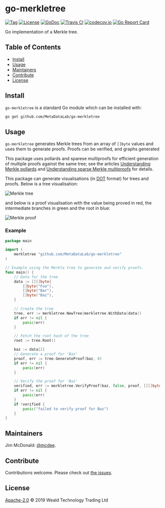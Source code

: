 # go-merkletree

[![Tag](https://img.shields.io/github/tag/wealdtech/go-merkletree.svg)](https://github.com/MetaDataLab/go-merkletree/releases/)
[![License](https://img.shields.io/github/license/wealdtech/go-merkletree.svg)](LICENSE)
[![GoDoc](https://godoc.org/github.com/MetaDataLab/go-merkletree?status.svg)](https://godoc.org/github.com/MetaDataLab/go-merkletree)
[![Travis CI](https://img.shields.io/travis/wealdtech/go-merkletree.svg)](https://travis-ci.org/wealdtech/go-merkletree)
[![codecov.io](https://img.shields.io/codecov/c/github/wealdtech/go-merkletree.svg)](https://codecov.io/github/wealdtech/go-merkletree)
[![Go Report Card](https://goreportcard.com/badge/github.com/MetaDataLab/go-merkletree)](https://goreportcard.com/report/github.com/MetaDataLab/go-merkletree)

Go implementation of a Merkle tree.


## Table of Contents

- [Install](#install)
- [Usage](#usage)
- [Maintainers](#maintainers)
- [Contribute](#contribute)
- [License](#license)

## Install

`go-merkletree` is a standard Go module which can be installed with:

```sh
go get github.com/MetaDataLab/go-merkletree
```

## Usage

`go-merkletree` generates Merkle trees from an array of `[]byte` values and uses them to generate proofs.  Proofs can be verified, and graphs generated

This package uses pollards and sparese multiproofs for efficient generation of multiple proofs against the same tree; see the articles [Understanding Merkle pollards](https://www.wealdtech.com/articles/understanding-merkle-pollards/) and [Understanding sparse Merkle multiproofs](https://www.wealdtech.com/articles/understanding-sparse-merkle-multiproofs/) for details.

This package can generate visualisations (in [DOT](https://graphviz.gitlab.io/_pages/doc/info/lang.html) format) for trees and proofs.  Below is a tree visualisation:

![Merkle tree](images/tree.svg)

and below is a proof visualisation with the value being proved in red, the intermediate branches in green and the root in blue:

![Merkle proof](images/proof.svg)


### Example

```go
package main

import (
	merkletree "github.com/MetaDataLab/go-merkletree"
)

// Example using the Merkle tree to generate and verify proofs.
func main() {
	// Data for the tree
	data := [][]byte{
		[]byte("Foo"),
		[]byte("Bar"),
		[]byte("Baz"),
	}

	// Create the tree
	tree, err := merkletree.NewTree(merkletree.WithData(data))
	if err != nil {
		panic(err)
	}

	// Fetch the root hash of the tree
	root := tree.Root()

	baz := data[2]
	// Generate a proof for 'Baz'
	proof, err := tree.GenerateProof(baz, 0)
	if err != nil {
		panic(err)
	}

	// Verify the proof for 'Baz'
	verified, err := merkletree.VerifyProof(baz, false, proof, [][]byte{root})
	if err != nil {
		panic(err)
	}
	if !verified {
		panic("failed to verify proof for Baz")
	}
}
```

## Maintainers

Jim McDonald: [@mcdee](https://github.com/mcdee).

## Contribute

Contributions welcome. Please check out [the issues](https://github.com/MetaDataLab/go-merkletree/issues).

## License

[Apache-2.0](LICENSE) © 2019 Weald Technology Trading Ltd
